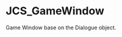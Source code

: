 <!--
   - $File: JCS_GameWindow.html $
   - $Date: 2018-10-01 19:39:53 $
   - $Revision: $
   - $Creator: Jen-Chieh Shen $
   - $Notice: See LICENSE.txt for modification and distribution information
   -                   Copyright © 2018 by Shen, Jen-Chieh $
-->


<div id="content-header">
  <h1>JCS_GameWindow</h1>
</div>

<p>
  Game Window base on the Dialogue object.
</p>
